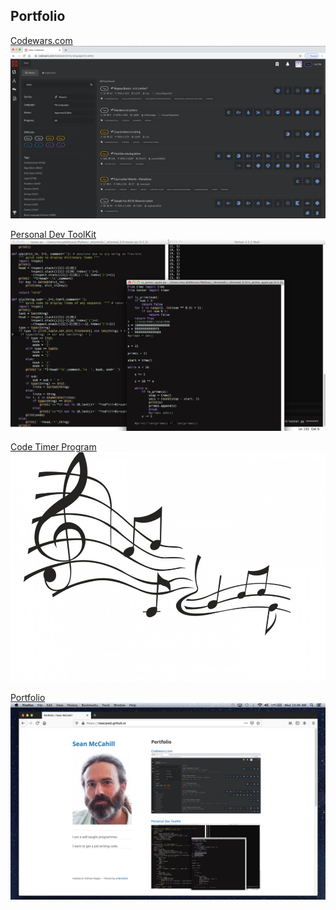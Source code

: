 ## Portfolio

[Codewars.com](/codewars.md)
<img src="images/codewars kata.png?raw=true"/>

[Personal Dev ToolKit](/toolkit.md)
<img src="images/dev_toolz.png?raw=true"/>

[Code Timer Program](/code_timer.md)
<img src="images/jazz notes.jpg?raw=true"/>

[Portfolio](/portfolio.md)
<img src="images/portfolio_screen_shot.png?raw=true"/>
